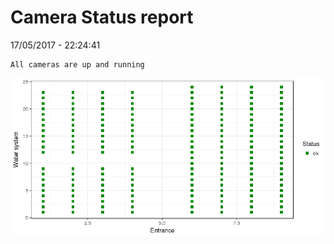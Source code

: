 Camera Status report
================
17/05/2017 - 22:24:41

    All cameras are up and running

![](camreport_files/figure-markdown_github/unnamed-chunk-2-1.png)
